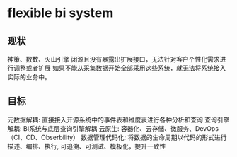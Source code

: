 # flexible bi system
## 现状
神策、数数、火山引擎 闭源且没有暴露出扩展接口，无法针对客户个性化需求进行调整或者扩展
如果不能从采集数据开始全部采用这些系统，就无法将系统接入实际的业务中。
## 目标
元数据解耦: 直接接入开源系统中的事件表和维度表进行各种分析和查询
查询引擎解耦: BI系统与底层查询引擎解耦
云原生: 容器化、云存储、微服务、DevOps （CI、CD、Obserbility）
数据管理代码化: 将数据的生命周期以代码的形式进行描述、编排、执行, 可追溯、可测试、模板化，提升一致性
